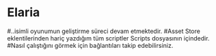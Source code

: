 # Elaria 
#..isimli oyunumun geliştirme süreci devam etmektedir. 
#Asset Store eklentilerinden hariç yazdığım tüm scriptler Scripts dosyasının içindedir. 
#Nasıl çalıştığını görmek için bağlantıları takip edebilirsiniz.
